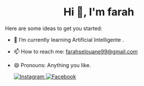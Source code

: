 <h1 align="center">Hi 👋, I'm farah</h1>
Here are some ideas to get you started:

- 🌱 I’m currently learning Artificial Intelligente .
- 📫 How to reach me: farahselouane99@gmail.com
- 😄 Pronouns: Anything you like.
  
  <a href="https://https://www.instagram.com/faraah_prv_/profilecard/?igsh=ejdkZ215YmdtbjVl/" target="_blank">
    <img src="https://img.shields.io/badge/Instagram-%23E4405F.svg?&style=flat-square&logo=instagram&logoColor=white&color=071A2C" alt="Instagram">
  </a>
  <a href="https://https://www.facebook.com/farouha.el.180" target="_blank">
    <img src="https://img.shields.io/badge/Facebook-%231877F2.svg?&style=flat-square&logo=facebook&logoColor=white&color=071A2C" alt="Facebook">
  </a>

 
